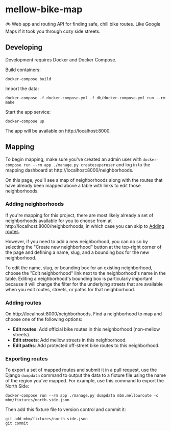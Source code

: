 # mellow-bike-map

🚲 Web app and routing API for finding safe, chill bike routes. Like Google Maps if it took you through cozy side streets.

## Developing

Development requires Docker and Docker Compose.

Build containers:

```
docker-compose build
```

Import the data:

```
docker-compose -f docker-compose.yml -f db/docker-compose.yml run --rm make
```

Start the app service:

```
docker-compose up
```

The app will be available on http://localhost:8000.

## Mapping

To begin mapping, make sure you've created an admin user with
`docker-compose run --rm app ./manage.py createsuperuser` and log in to the
mapping dashboard at http://localhost:8000/neighborhoods.

On this page, you'll see a map of neighborhoods along with the routes that have
already been mapped above a table with links to edit those neighborhoods.

### Adding neighborhoods

If you're mapping for this project, there are most likely already a set of
neighborhoods available for you to choose from at http://localhost:8000/neighborhoods,
in which case you can skip to [Adding routes](#adding-routes).

However, if you need to add a new neighborhood, you can do so by selecting the
"Create new neighborhood" button at the top-right corner of the page and
defining a name, slug, and a bounding box for the new neighborhood.

To edit the name, slug, or bounding box for an existing neighborhood, choose the
"Edit neighborhood" link next to the neighborhood's name in the table. Editing
a neighborhood's bounding box is particularly important because it will change
the filter for the underlying streets that are available when you edit routes,
streets, or paths for that neighborhood.

### Adding routes

On http://localhost:8000/neighborhoods, Find a neighborhood to map and choose one of the
following options:

* **Edit routes**: Add official bike routes in this neighborhood (non-mellow streets).
* **Edit streets**: Add mellow streets in this neighborhood.
* **Edit paths**: Add protected off-street bike routes to this neighborhood.

### Exporting routes

To export a set of mapped routes and submit it in a pull request, use the Django
`dumpdata` command to output the data to a fixture file using the name of the
region you've mapped. For example, use this command to export the North Side:

```
docker-compose run --rm app ./manage.py dumpdata mbm.mellowroute -o mbm/fixtures/north-side.json
```

Then add this fixture file to version control and commit it:

```
git add mbm/fixtures/north-side.json
git commit
```
